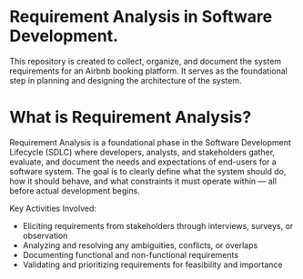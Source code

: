# Requirement Analysis in Software Development.
This repository is created to collect, organize, and document the system requirements for an Airbnb booking platform. It serves as the foundational step in planning and designing the architecture of the system.

#  What is Requirement Analysis?
Requirement Analysis is a foundational phase in the Software Development Lifecycle (SDLC) where developers, analysts, and stakeholders gather, evaluate, and document the needs and expectations of end-users for a software system. The goal is to clearly define what the system should do, how it should behave, and what constraints it must operate within — all before actual development begins.

Key Activities Involved:

- Eliciting requirements from stakeholders through interviews, surveys, or observation
- Analyzing and resolving any ambiguities, conflicts, or overlaps
- Documenting functional and non-functional requirements
- Validating and prioritizing requirements for feasibility and importance
